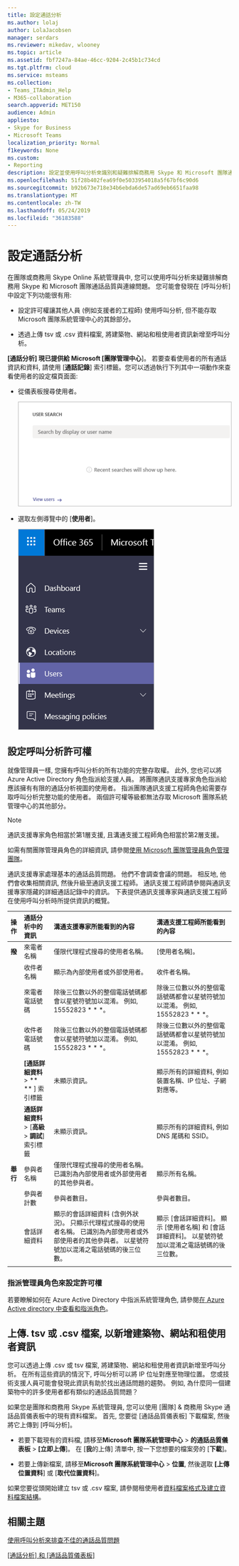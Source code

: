 ```yaml
---
title: 設定通話分析
ms.author: lolaj
author: LolaJacobsen
manager: serdars
ms.reviewer: mikedav, wlooney
ms.topic: article
ms.assetid: fbf7247a-84ae-46cc-9204-2c45b1c734cd
ms.tgt.pltfrm: cloud
ms.service: msteams
ms.collection:
- Teams_ITAdmin_Help
- M365-collaboration
search.appverid: MET150
audience: Admin
appliesto:
- Skype for Business
- Microsoft Teams
localization_priority: Normal
f1keywords: None
ms.custom:
- Reporting
description: 設定並使用呼叫分析來識別和疑難排解商務用 Skype 和 Microsoft 團隊通話品質問題。
ms.openlocfilehash: 51f28b402fea69f0e5033954018a5f67bf6c90d6
ms.sourcegitcommit: b92b673e718e34b6ebda6de57ad69eb6651faa98
ms.translationtype: MT
ms.contentlocale: zh-TW
ms.lasthandoff: 05/24/2019
ms.locfileid: "36183588"
---
```

# <a name="set-up-call-analytics"></a>設定通話分析

在團隊或商務用 Skype Online 系統管理員中, 您可以使用呼叫分析來疑難排解商務用 Skype 和 Microsoft 團隊通話品質與連線問題。 您可能會發現在 [呼叫分析] 中設定下列功能很有用:
  
- 設定許可權讓其他人員 (例如支援者的工程師) 使用呼叫分析, 但不能存取 Microsoft 團隊系統管理中心的其餘部分。 
    
- 透過上傳 tsv 或 .csv 資料檔案, 將建築物、網站和租使用者資訊新增至呼叫分析。
    
**[通話分析] 現已提供給 Microsoft [團隊管理中心**]。 若要查看使用者的所有通話資訊和資料, 請使用 [**通話記錄**] 索引標籤。您可以透過執行下列其中一項動作來查看使用者的設定檔頁面面:

- 從儀表板搜尋使用者。
  
   ![儀表板上使用者搜尋的螢幕擷取畫面](media/set-up-call-analytics-image-1.png)

-  選取左側導覽中的 [**使用者**]。

   ![左側導覽的螢幕擷取畫面](media/set-up-call-analytics-image-2.png)
  
## <a name="set-call-analytics-permissions"></a>設定呼叫分析許可權
<a name="BKMK_SetCAPerms"></a>

就像管理員一樣, 您擁有呼叫分析的所有功能的完整存取權。 此外, 您也可以將 Azure Active Directory 角色指派給支援人員。 將團隊通訊支援專家角色指派給應該擁有有限的通話分析視圖的使用者。 指派團隊通訊支援工程師角色給需要存取呼叫分析完整功能的使用者。 兩個許可權等級都無法存取 Microsoft 團隊系統管理中心的其他部分。

> [!NOTE]
> 通訊支援專家角色相當於第1層支援, 且溝通支援工程師角色相當於第2層支援。

如需有關團隊管理員角色的詳細資訊, 請參閱[使用 Microsoft 團隊管理員角色管理團隊](using-admin-roles.md)。 
  
通訊支援專家處理基本的通話品質問題。 他們不會調查會議的問題。 相反地, 他們會收集相關資訊, 然後升級至通訊支援工程師。 通訊支援工程師請參閱與通訊支援專家隱藏的詳細通話記錄中的資訊。 下表提供通訊支援專家與通訊支援工程師在使用呼叫分析時所提供資訊的概覽。

|**操作**|**通話分析中的資訊**|**溝通支援專家所能看到的內容**|**溝通支援工程師所能看到的內容**|
|:-----|:-----|:-----|:-----|
|**撥** <br/> |來電者名稱  <br/> |僅限代理程式搜尋的使用者名稱。  <br/> |[使用者名稱]。  <br/> |
||收件者名稱  <br/> |顯示為內部使用者或外部使用者。  <br/> |收件者名稱。  <br/> |
||來電者電話號碼  <br/> |除後三位數以外的整個電話號碼都會以星號符號加以混淆。 例如, 15552823 * * *。  <br/> |除後三位數以外的整個電話號碼都會以星號符號加以混淆。 例如, 15552823 * * *。  <br/> |
||收件者電話號碼  <br/> |除後三位數以外的整個電話號碼都會以星號符號加以混淆。 例如, 15552823 * * *。  <br/> |除後三位數以外的整個電話號碼都會以星號符號加以混淆。 例如, 15552823 * * *。  <br/> |
||**[通話詳細資料** >  ** ** ] 索引標籤 <br/> |未顯示資訊。  <br/> |顯示所有的詳細資料, 例如裝置名稱、IP 位址、子網對應等。  <br/> |
||**通話詳細資料** > [**高級** > **調試**] 索引標籤 <br/> |未顯示資訊。  <br/> |顯示所有的詳細資料, 例如 DNS 尾碼和 SSID。  <br/> |
|**舉行** <br/> |參與者名稱  <br/> |僅限代理程式搜尋的使用者名稱。 已識別為內部使用者或外部使用者的其他參與者。  <br/> |顯示所有名稱。  <br/> |
||參與者計數  <br/> |參與者數目。  <br/> |參與者數目。  <br/> |
||會話詳細資料  <br/> |顯示的會話詳細資料 (含例外狀況)。 只顯示代理程式搜尋的使用者名稱。 已識別為內部使用者或外部使用者的其他參與者。 以星號符號加以混淆之電話號碼的後三位數。  <br/> |顯示 [會話詳細資料]。 顯示 [使用者名稱] 和 [會話詳細資料]。 以星號符號加以混淆之電話號碼的後三位數。  <br/> |
||||
   
 ### <a name="set-up-permissions-by-assigning-admin-roles"></a>指派管理員角色來設定許可權
<a name="BKMK_SetUpTier"> </a>

若要瞭解如何在 Azure Active Directory 中指派系統管理角色, 請參閱[在 Azure Active directory 中查看和指派角色](https://docs.microsoft.com/en-us/azure/active-directory/users-groups-roles/directory-manage-roles-portal)。

## <a name="upload-a-tsv-or-csv-file-to-add-building-site-and-tenant-information"></a>上傳. tsv 或 .csv 檔案, 以新增建築物、網站和租使用者資訊
<a name="BKMK_UploadFiles"> </a>

您可以透過上傳 .csv 或 tsv 檔案, 將建築物、網站和租使用者資訊新增至呼叫分析。 在所有這些資訊的情況下, 呼叫分析可以將 IP 位址對應至物理位置。 您或技術支援人員可能會發現此資訊有助於找出通話問題的趨勢。 例如, 為什麼同一個建築物中的許多使用者都有類似的通話品質問題？ 

如果您是團隊和商務用 Skype 系統管理員, 您可以使用 [團隊] & 商務用 Skype 通話品質儀表板中的現有資料檔案。 首先, 您要從 [通話品質儀表板] 下載檔案, 然後將它上傳到 [呼叫分析]。 

- 若要下載現有的資料檔, 請移至**Microsoft 團隊系統管理中心** > **的通話品質儀表板** > **[立即上傳**]。 在 [**我**的上傳] 清單中, 按一下您想要的檔案旁的 [**下載**]。

- 若要上傳新檔案, 請移至**Microsoft 團隊系統管理中心** > **位置**, 然後選取 **[上傳位置資料**] 或 [**取代位置資料**]。
  
如果您要從頭開始建立 tsv 或 .csv 檔案, 請參閱租使用者[資料檔案格式及建立資料檔案結構](turning-on-and-using-call-quality-dashboard.md#BKMKTenantDataFile)。
  
## <a name="related-topics"></a>相關主題
<a name="BKMK_UploadFiles"> </a>

[使用呼叫分析來排查不佳的通話品質問題](use-call-analytics-to-troubleshoot-poor-call-quality.md)

[[通話分析] 和 [通話品質儀表板]](difference-between-call-analytics-and-call-quality-dashboard.md)

  
 
